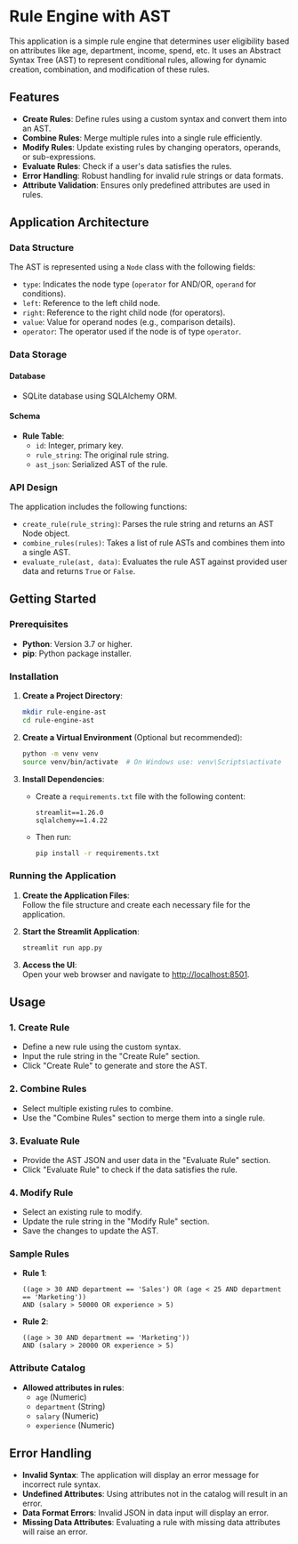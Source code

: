 # Rule Engine with AST

This application is a simple rule engine that determines user eligibility based on attributes like age, department, income, spend, etc. It uses an Abstract Syntax Tree (AST) to represent conditional rules, allowing for dynamic creation, combination, and modification of these rules.

## Features

- **Create Rules**: Define rules using a custom syntax and convert them into an AST.
- **Combine Rules**: Merge multiple rules into a single rule efficiently.
- **Modify Rules**: Update existing rules by changing operators, operands, or sub-expressions.
- **Evaluate Rules**: Check if a user's data satisfies the rules.
- **Error Handling**: Robust handling for invalid rule strings or data formats.
- **Attribute Validation**: Ensures only predefined attributes are used in rules.

## Application Architecture

### Data Structure
The AST is represented using a `Node` class with the following fields:
- `type`: Indicates the node type (`operator` for AND/OR, `operand` for conditions).
- `left`: Reference to the left child node.
- `right`: Reference to the right child node (for operators).
- `value`: Value for operand nodes (e.g., comparison details).
- `operator`: The operator used if the node is of type `operator`.

### Data Storage
#### Database
- SQLite database using SQLAlchemy ORM.

#### Schema
- **Rule Table**:
  - `id`: Integer, primary key.
  - `rule_string`: The original rule string.
  - `ast_json`: Serialized AST of the rule.

### API Design
The application includes the following functions:
- `create_rule(rule_string)`: Parses the rule string and returns an AST Node object.
- `combine_rules(rules)`: Takes a list of rule ASTs and combines them into a single AST.
- `evaluate_rule(ast, data)`: Evaluates the rule AST against provided user data and returns `True` or `False`.

## Getting Started

### Prerequisites
- **Python**: Version 3.7 or higher.
- **pip**: Python package installer.

### Installation

1. **Create a Project Directory**:

    ```bash
    mkdir rule-engine-ast
    cd rule-engine-ast
    ```

2. **Create a Virtual Environment** (Optional but recommended):

    ```bash
    python -m venv venv
    source venv/bin/activate  # On Windows use: venv\Scripts\activate
    ```

3. **Install Dependencies**:

    - Create a `requirements.txt` file with the following content:

        ```text
        streamlit==1.26.0
        sqlalchemy==1.4.22
        ```

    - Then run:

        ```bash
        pip install -r requirements.txt
        ```

### Running the Application

1. **Create the Application Files**:  
   Follow the file structure and create each necessary file for the application.

2. **Start the Streamlit Application**:

    ```bash
    streamlit run app.py
    ```

3. **Access the UI**:  
   Open your web browser and navigate to [http://localhost:8501](http://localhost:8501).

## Usage

### 1. Create Rule
- Define a new rule using the custom syntax.
- Input the rule string in the "Create Rule" section.
- Click "Create Rule" to generate and store the AST.

### 2. Combine Rules
- Select multiple existing rules to combine.
- Use the "Combine Rules" section to merge them into a single rule.

### 3. Evaluate Rule
- Provide the AST JSON and user data in the "Evaluate Rule" section.
- Click "Evaluate Rule" to check if the data satisfies the rule.

### 4. Modify Rule
- Select an existing rule to modify.
- Update the rule string in the "Modify Rule" section.
- Save the changes to update the AST.

### Sample Rules

- **Rule 1**:

    ```text
    ((age > 30 AND department == 'Sales') OR (age < 25 AND department == 'Marketing')) 
    AND (salary > 50000 OR experience > 5)
    ```

- **Rule 2**:

    ```text
    ((age > 30 AND department == 'Marketing')) 
    AND (salary > 20000 OR experience > 5)
    ```

### Attribute Catalog

- **Allowed attributes in rules**:
  - `age` (Numeric)
  - `department` (String)
  - `salary` (Numeric)
  - `experience` (Numeric)

## Error Handling
- **Invalid Syntax**: The application will display an error message for incorrect rule syntax.
- **Undefined Attributes**: Using attributes not in the catalog will result in an error.
- **Data Format Errors**: Invalid JSON in data input will display an error.
- **Missing Data Attributes**: Evaluating a rule with missing data attributes will raise an error.

